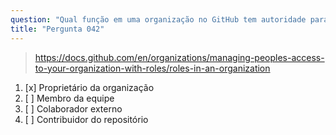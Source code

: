 ```yaml
---
question: "Qual função em uma organização no GitHub tem autoridade para gerenciar o acesso aos recursos da organização?"
title: "Pergunta 042"
---
```


> https://docs.github.com/en/organizations/managing-peoples-access-to-your-organization-with-roles/roles-in-an-organization
1. [x] Proprietário da organização
1. [ ] Membro da equipe
1. [ ] Colaborador externo
1. [ ] Contribuidor do repositório
